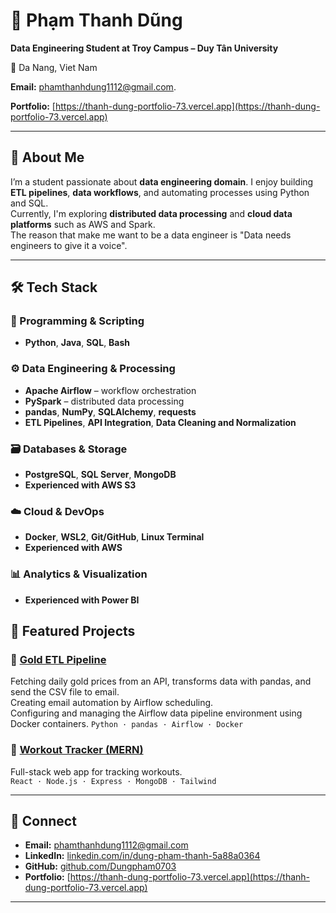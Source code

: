 # 👋 Phạm Thanh Dũng

**Data Engineering Student at Troy Campus – Duy Tân University**  

📍 Da Nang, Viet Nam  

**Email:** [phamthanhdung1112@gmail.com](mailto:phamthanhdung1112@gmail.com).

**Portfolio:** [https://thanh-dung-portfolio-73.vercel.app](https://thanh-dung-portfolio-73.vercel.app)

---

## 🧠 About Me
I’m a student passionate about **data engineering domain**.
I enjoy building **ETL pipelines**, **data workflows**, and automating processes using Python and SQL.  
Currently, I'm exploring **distributed data processing** and **cloud data platforms** such as AWS and Spark.  
The reason that make me want to be a data engineer is "Data needs engineers to give it a voice".

---

## 🛠️ Tech Stack

### 🐍 Programming & Scripting
- **Python**, **Java**, **SQL**, **Bash**

### ⚙️ Data Engineering & Processing
- **Apache Airflow** – workflow orchestration  
- **PySpark** – distributed data processing  
- **pandas**, **NumPy**, **SQLAlchemy**, **requests**  
- **ETL Pipelines**, **API Integration**, **Data Cleaning and Normalization**

### 🗃️ Databases & Storage
- **PostgreSQL**, **SQL Server**, **MongoDB**  
- **Experienced with AWS S3** 

### ☁️ Cloud & DevOps
- **Docker**, **WSL2**, **Git/GitHub**, **Linux Terminal**
- **Experienced with AWS** 

### 📊 Analytics & Visualization
- **Experienced with Power BI**

## 💼 Featured Projects

### 🔸 [Gold ETL Pipeline](https://github.com/Dungpham0703/Gold_ETL_data_pipeline)
Fetching daily gold prices from an API, transforms data with pandas, and send the CSV file to email.  
Creating email automation by Airflow scheduling.  
Configuring and managing the Airflow data pipeline environment using Docker containers.
`Python · pandas · Airflow · Docker`


### 🔸 [Workout Tracker (MERN)](https://github.com/Dungpham0703/workout_tracker)
Full-stack web app for tracking workouts.  
`React · Node.js · Express · MongoDB · Tailwind`

---

## 🤝 Connect
- **Email:** [phamthanhdung1112@gmail.com](mailto:phamthanhdung1112@gmail.com)  
- **LinkedIn:** [linkedin.com/in/dung-pham-thanh-5a88a0364](https://www.linkedin.com/in/dung-pham-thanh-5a88a0364/)  
- **GitHub:** [github.com/Dungpham0703](https://github.com/Dungpham0703)
- **Portfolio:** [https://thanh-dung-portfolio-73.vercel.app](https://thanh-dung-portfolio-73.vercel.app)
---

